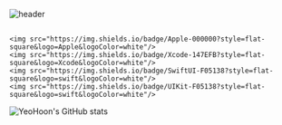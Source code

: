 ![header](https://capsule-render.vercel.app/api?type=waving&color=gradient&height=300&section=header&text=HelloSwift👋&fontSize=70)


## <div align="center">
    <img src="https://img.shields.io/badge/Apple-000000?style=flat-square&logo=Apple&logoColor=white"/>
    <img src="https://img.shields.io/badge/Xcode-147EFB?style=flat-square&logo=Xcode&logoColor=white"/>
    <img src="https://img.shields.io/badge/SwiftUI-F05138?style=flat-square&logo=swift&logoColor=white"/>
    <img src="https://img.shields.io/badge/UIKit-F05138?style=flat-square&logo=swift&logoColor=white"/>
</div>


 ![YeoHoon's GitHub stats](https://github-readme-stats.vercel.app/api?username=jangyeohoon&show_icons=true&theme=gruvbox_light)
